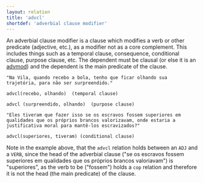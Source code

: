 ```yaml
---
layout: relation
title: 'advcl'
shortdef: 'adverbial clause modifier'
---
```


An adverbial clause modifier is a clause which modifies a verb or other predicate (adjective, etc.),
as a modifier not as a core complement. This includes things such as a temporal clause, consequence, conditional clause, purpose
clause, etc. The dependent must be clausal (or else it is an [advmod]()) and the dependent is the main predicate of the clause.

~~~ sdparse
"Na Vila, quando recebo a bola, tenho que ficar olhando sua trajetória, para não ser surpreendido."

advcl(recebo, olhando)  (temporal clause)

advcl (surpreendido, olhando)  (purpose clause)
~~~

~~~ sdparse
"Eles tiveram que fazer isso se os escravos fossem superiores em qualidades que os próprios brancos valorizavam, onde estaria a justificativa moral para mantê-los escravizados?"

advcl(superiores, tiveram) (conditional clause)
~~~
 Note in the example above, that the `advcl` relation holds between an `ADJ` and a `VERB`, since the head of the adverbial clause ("se os escravos fossem superiores em qualidades que os próprios brancos valoriavam") is "superiores", as the verb to be ("fossem") holds a `cop` relation and therefore it is not the head (the main predicate) of the clause.
